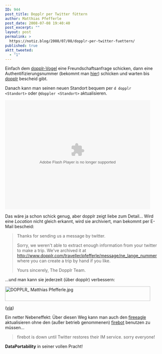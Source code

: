 ```yaml
---
ID: 944
post_title: Dopplr per Twitter füttern
author: Matthias Pfefferle
post_date: 2008-07-08 19:40:40
post_excerpt: ""
layout: post
permalink: >
  https://notiz.blog/2008/07/08/dopplr-per-twitter-fuettern/
published: true
aktt_tweeted:
  - "1"
---
```

Einfach dem <a href="http://twitter.com/dopplr">dopplr-Vogel</a> eine Freundschaftsanfrage schicken, dann eine Authentifizierungsnummer (bekommt man <a href="http://www.dopplr.com/account/twitter">hier</a>) schicken und warten bis <a href="http://www.dopplr.com/">dopplr</a> bescheid gibt.

Danach kann man seinen neuen Standort bequem per <code>d dopplr &lt;Standort&gt;</code> oder <code>@doppler &lt;Standort&gt;</code> aktualisieren.

<object type="application/x-shockwave-flash" width="480" height="360" data="http://www.flickr.com/apps/video/stewart.swf?v=55430" classid="clsid:D27CDB6E-AE6D-11cf-96B8-444553540000"> <param name="flashvars" value="intl_lang=de-de&amp;photo_secret=268942f082&amp;photo_id=2633898586"></param> <param name="movie" value="http://www.flickr.com/apps/video/stewart.swf?v=55430"></param> <param name="bgcolor" value="#000000"></param> <param name="allowFullScreen" value="true"></param><embed type="application/x-shockwave-flash" src="http://www.flickr.com/apps/video/stewart.swf?v=55430" bgcolor="#000000" allowfullscreen="true" flashvars="intl_lang=de-de&amp;photo_secret=268942f082&amp;photo_id=2633898586" height="360" width="480"></embed></object>

Das wäre ja schon schick genug, aber dopplr zeigt liebe zum Detail... Wird eine <em>Location</em> nicht gleich erkannt, wird sie archiviert, man bekommt per E-Mail bescheid:

<blockquote>Thanks for sending us a message by twitter.

Sorry, we weren't able to extract enough information from your twitter
to make a trip. We've archived it at
http://www.dopplr.com/traveller/pfefferle/message/ne_lange_nummer
where you can create a trip by hand if you like.

Yours sincerely,
The Dopplr Team.</blockquote>

...und man kann sie jederzeit (über dopplr) verbessern:

<img class="aligncenter" src="http://notiz.blog/wp-content/uploads/2008/07/dopplr-matthias-pfefferle.jpg" alt="DOPPLR_ Matthias Pfefferle.jpg" border="0" width="480" height="48" />

(<a href="http://blog.dopplr.com/2008/07/08/new-ways-of-getting-your-trips-into-dopplr-twitter-sms-and-email/">via</a>)

Ein netter Nebeneffekt: Über diesen Weg kann man auch den <a href="http://notiz.blog/2008/06/23/fire-eagle-per-twitter-oder-irc-aktualisieren/">fireeagle</a> aktualisieren ohne den (außer betrieb genommenen) <a href="http://twitter.com/firebot">firebot</a> benutzen zu müssen...

<blockquote>firebot is down until Twitter restores their IM service. sorry everyone!</blockquote>


<strong>DataPortability</strong> in seiner vollen Pracht!